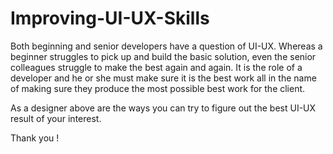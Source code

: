 # Improving-UI-UX-Skills
Both beginning and senior developers have a question of UI-UX. Whereas a beginner struggles to pick up
and build the basic solution, even the senior colleagues struggle to make the best again and again. 
It is the role of a developer and he or she must make sure it is the best work all in the name of
 making sure they produce the most possible best work for the client.

 As a designer above are the ways you can try to figure out the best UI-UX result of your interest.

 Thank you !